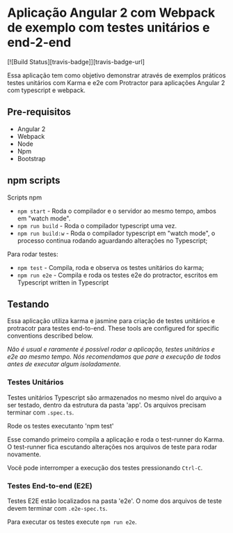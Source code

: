 # Aplicação Angular 2 com Webpack de exemplo com testes unitários e end-2-end
[![Build Status][travis-badge]][travis-badge-url]

Essa aplicação tem como objetivo demonstrar através de exemplos práticos testes unitários com Karma e e2e com Protractor
para aplicações Angular 2 com typescript e webpack.

## Pre-requisitos

- Angular 2
- Webpack
- Node
- Npm
- Bootstrap

## npm scripts

Scripts npm 

* `npm start` - Roda o compilador e o servidor ao mesmo tempo, ambos em "watch mode".
* `npm run build` - Roda o compilador typescript uma vez.
* `npm run build:w` - Roda o compilador typescript em "watch mode", o processo continua rodando aguardando alterações no Typescript;

Para rodar testes:
* `npm test` - Compila, roda e observa os testes unitários do karma;
* `npm run e2e` - Compila e roda os testes e2e do protractor, escritos em Typescript written in Typescript

## Testando

Essa aplicação utiliza karma e jasmine para criação de testes unitários e protracotr para testes end-to-end.
These tools are configured for specific conventions described below.

*Não é usual e raramente é possível rodar a aplicação, testes unitários e e2e ao mesmo tempo.
Nós recomendamos que pare a execução de todos antes de executar algum isoladamente.*

### Testes Unitários
Testes unitários Typescript são armazenados no mesmo nível do arquivo a ser testado, dentro da estrutura da pasta 'app'.
Os arquivos precisam terminar com `.spec.ts`.

Rode os testes executanto 'npm test'

Esse comando primeiro compila a aplicação e roda o test-runner do Karma.
O test-runner fica escutando alterações nos arquivos de teste para rodar novamente.

Você pode interromper a execução dos testes pressionando `Ctrl-C`. 

### Testes End-to-end (E2E)

Testes E2E estão localizados na pasta 'e2e'.
O nome dos arquivos de teste devem terminar com `.e2e-spec.ts`. 

Para executar os testes execute `npm run e2e`.
